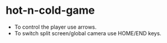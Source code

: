 # hot-n-cold-game

* To control the player use arrows.
* To switch split screen/global camera use HOME/END keys.
